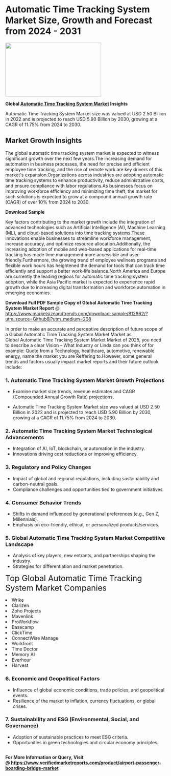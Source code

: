 <H1>Automatic Time Tracking System Market Size, Growth and Forecast from 2024 - 2031</H1><img class="aligncenter size-medium wp-image-584254" src="https://thirdeyenews.in/wp-content/uploads/2024/09/Global-Market-Research-300x168.jpeg" alt="" width="300" height="168" /><p><strong>Global&nbsp;<a href="https://www.marketsizeandtrends.com/download-sample/812862/?utm_source=Github8j?utm_medium=208">Automatic Time Tracking System Market</a> Insights</strong></p><p>Automatic Time Tracking System Market size was valued at USD 2.50 Billion in 2022 and is projected to reach USD 5.90 Billion by 2030, growing at a CAGR of 11.75% from 2024 to 2030.</p><p><h2>Market Growth Insights</h2> <p>The global automatic time tracking system market is expected to witness significant growth over the next few years.The increasing demand for automation in business processes, the need for precise and efficient employee time tracking, and the rise of remote work are key drivers of this market's expansion.Organizations across industries are adopting automatic time tracking systems to enhance productivity, reduce administrative costs, and ensure compliance with labor regulations.As businesses focus on improving workforce efficiency and minimizing time theft, the market for such solutions is expected to grow at a compound annual growth rate (CAGR) of over 10% from 2024 to 2030.</p> <p><strong>Download Sample</strong></p> <p>Key factors contributing to the market growth include the integration of advanced technologies such as Artificial Intelligence (AI), Machine Learning (ML), and cloud-based solutions into time tracking systems.These innovations enable businesses to streamline workforce management, increase accuracy, and optimize resource allocation.Additionally, the increasing adoption of mobile and web-based applications for real-time tracking has made time management more accessible and user-friendly.Furthermore, the growing trend of employee wellness programs and flexible work hours has heightened the demand for tools that can track time efficiently and support a better work-life balance.North America and Europe are currently the leading regions for automatic time tracking system adoption, while the Asia Pacific market is expected to experience rapid growth due to increasing digital transformation and workforce automation in emerging economies.<p><span class=""><strong>Download Full PDF Sample Copy of Global Automatic Time Tracking System Market Report</strong> @ <a href="https://www.marketsizeandtrends.com/download-sample/812862/?utm_source=Github8j?utm_medium=208" target="_blank">https://www.marketsizeandtrends.com/download-sample/812862/?utm_source=Github8j?utm_medium=208</a></span></p><p>In order to make an accurate and perceptive description of future scope of a Global&nbsp;Automatic Time Tracking System Market Market as Global&nbsp;Automatic Time Tracking System Market Market of 2025, you need to describe a clear Vision &ndash; What Industry or Linda can you think of for example: Quote from a Technology, healthcare, automotive, renewable energy, name the market you are Reffering to.However, some general trends and factors usually impact market reports and their future outlook include:</p><h3>1.&nbsp;<strong>Automatic Time Tracking System Market Growth Projections</strong></h3><ul><li>Examine market size trends, revenue estimates and CAGR (Compounded Annual Growth Rate) projections.</li><li><p>Automatic Time Tracking System Market size was valued at USD 2.50 Billion in 2022 and is projected to reach USD 5.90 Billion by 2030, growing at a CAGR of 11.75% from 2024 to 2030.</p></li></ul><h3>2.&nbsp;<strong>Automatic Time Tracking System Market Technological Advancements</strong></h3><ul><li>Integration of AI, IoT, blockchain, or automation in the industry.</li><li>Innovations driving cost reductions or improving efficiency.</li></ul><h3>3.&nbsp;<strong>Regulatory and Policy Changes</strong></h3><ul><li>Impact of global and regional regulations, including sustainability and carbon-neutral goals.</li><li>Compliance challenges and opportunities tied to government initiatives.</li></ul><h3>4.&nbsp;<strong>Consumer Behavior Trends</strong></h3><ul><li>Shifts in demand influenced by generational preferences (e.g., Gen Z, Millennials).</li><li>Emphasis on eco-friendly, ethical, or personalized products/services.</li></ul><h3>5.&nbsp;<strong>Global Automatic Time Tracking System Market Competitive Landscape</strong></h3><ul><li>Analysis of key players, new entrants, and partnerships shaping the industry.</li><li>Strategies for differentiation and market penetration.</li></ul><p data-pm-slice="1 1 []"><span style="color: inherit; font-family: inherit; font-size: 25px;">Top Global Automatic Time Tracking System Market Companies</span></p><div class="" data-test-id=""><p><li>Wrike</li><li> Clarizen</li><li> Zoho Projects</li><li> Mavenlink</li><li> ProWorkflow</li><li> Basecamp</li><li> ClickTime</li><li> ConnectWise Manage</li><li> Workfront</li><li> Time Doctor</li><li> Memory AI</li><li> Everhour</li><li> Harvest</li></p></div><h3>6.&nbsp;<strong>Economic and Geopolitical Factors</strong></h3><ul><li>Influence of global economic conditions, trade policies, and geopolitical events.</li><li>Resilience of the market to inflation, currency fluctuations, or global crises.</li></ul><h3>7.&nbsp;<strong>Sustainability and ESG (Environmental, Social, and Governance)</strong></h3><ul><li>Adoption of sustainable practices to meet ESG criteria.</li><li>Opportunities in green technologies and circular economy principles.</li></ul><h2><strong style="font-size: 14px;">For More Information or Query, Visit @&nbsp;</strong><a style="background-color: #ffffff; font-size: 14px;" href="https://www.marketsizeandtrends.com/report/automatic-time-tracking-system-market/" target="_blank">https://www.verifiedmarketreports.com/product/airport-passenger-boarding-bridge-market</a></h2>